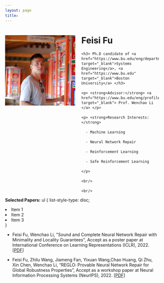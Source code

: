 ```yaml
---
layout: page
title: 
---
```


<div style="clear: both;">
  <div style="float: left; margin-right:20px;">
    <img src="Feisi_Fu.JPG" alt="" width="230" height="230">
  </div>
  <div>
    <h1> Feisi Fu </h1>
    
    <h3> Ph.D candidate of <a href="https://www.bu.edu/eng/departments/se/" target="_blank">Systems Engineering</a>, <a href="https://www.bu.edu" target="_blank">Boston University</a> </h3>
    
    <p> <strong>Advisor:</strong> <a href="https://www.bu.edu/eng/profile/39799/" target="_blank"> Prof. Wenchao Li </a> </p>
    
    <p> <strong>Research Interests:</strong>
      
      - Machine Learning
      
      - Neural Network Repair
      
      - Reinforcement Learning
      
      - Safe Reinforcement Learning
      
    </p>
    
    <br/>
    
    <br/>
    
<p> <strong>Selected Papers:</strong>
ul {
  list-style-type: disc;
  <li>Item 1</li>
  <li>Item 2</li>
  <li>Item 3</li>
}

- Feisi Fu, Wenchao Li, "Sound and Complete Neural Network Repair with Minimality and Locality Guarantees", Accept as a poster paper at International Conference on Learning Representations (ICLR), 2022. [<a href="https://arxiv.org/abs/2110.07682" target="_blank">PDF</a>]

- Feisi Fu, Zhilu Wang, Jiameng Fan, Yixuan Wang,Chao Huang, Qi Zhu, Xin Chen, Wenchao Li, “REGLO: Provable Neural Network Repair for Global Robustness Properties”, Accept as a workshop paper at Neural Information Processing Systems (NeurIPS), 2022. [<a href="https://openreview.net/pdf?id=FRTXdodwsoA" target="_blank">PDF</a>]
  </p>
  </div>
</div>
